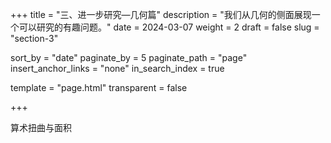 +++
title = "三、进一步研究—几何篇"
description = "我们从几何的侧面展现一个可以研究的有趣问题。"
date = 2024-03-07
weight = 2
draft = false
slug = "section-3"

sort_by = "date"
paginate_by = 5
paginate_path = "page"
insert_anchor_links = "none"
in_search_index = true

template = "page.html"
transparent = false

+++

算术扭曲与面积

